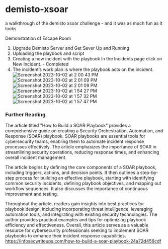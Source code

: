 # demisto-xsoar
a walkthrough of the demisto xsoar challenge - and it was as much fun as it looks

Demonstration of Escape Room 
1. Upgrade Demisto Server and Get Sever Up and Running
2. Uploading the playbook and script 
3. Creating a new incident with the playbook In the Incidents page click on New Incident. - Completed
4. The incident’s work plan is where the playbook acts on the incident.
![Screenshot 2023-10-02 at 2 00 43 PM](https://github.com/pestirA/demisto-xsoar/assets/35427591/c1a80865-17c6-4836-8ac7-8005c5b19ae6)
![Screenshot 2023-10-02 at 2 01 09 PM](https://github.com/pestirA/demisto-xsoar/assets/35427591/9a38ce0a-b4ef-4a71-9d43-7eaec5996003)
![Screenshot 2023-10-02 at 2 01 09 PM](https://github.com/pestirA/demisto-xsoar/assets/35427591/15b389ee-1479-494a-b5a6-433e156b58ea)
![Screenshot 2023-10-02 at 1 54 27 PM](https://github.com/pestirA/demisto-xsoar/assets/35427591/1aeede5f-628b-40a0-a3df-114a4c0d46e9)
![Screenshot 2023-10-02 at 1 57 32 PM](https://github.com/pestirA/demisto-xsoar/assets/35427591/1fafdf5e-be83-4f0b-b0b6-0b060a74b9c0)
![Screenshot 2023-10-02 at 1 57 47 PM](https://github.com/pestirA/demisto-xsoar/assets/35427591/577fdd93-8ccf-4273-9da6-0ea31903f3de)

### Further Reading
The article titled "How to Build a SOAR Playbook" provides a comprehensive guide on creating a Security Orchestration, Automation, and Response (SOAR) playbook. SOAR playbooks are essential tools for cybersecurity teams, enabling them to automate incident response processes effectively. The article emphasizes the importance of SOAR in streamlining security operations, reducing response times, and enhancing overall incident management.

The article begins by defining the core components of a SOAR playbook, including triggers, actions, and decision points. It then outlines a step-by-step process for building an effective playbook, starting with identifying common security incidents, defining playbook objectives, and mapping out workflow sequences. It also discusses the importance of continuous improvement and testing.

Throughout the article, readers gain insights into best practices for playbook design, including incorporating threat intelligence, leveraging automation tools, and integrating with existing security technologies. The author provides practical examples and tips for optimizing playbook efficiency and effectiveness. Overall, this article serves as a valuable resource for cybersecurity professionals seeking to implement SOAR playbooks to enhance their incident response capabilities.
https://infosecwriteups.com/how-to-build-a-soar-playbook-24a72d456cdf
